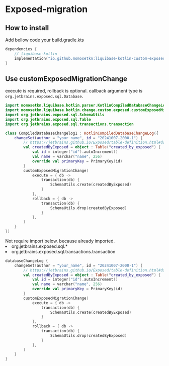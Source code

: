 # Exposed-migration


## How to install

Add bellow code your build.gradle.kts

```kotlin
dependencies {
    // liquibase-kotlin
    implementation("io.github.momosetkn:liquibase-kotlin-custom-exposed-migration-change:%liquibaseKotlinVersion%")
}
```

## Use customExposedMigrationChange

execute is required, rollback is optional.
callback argument type is `org.jetbrains.exposed.sql.Database`.

<tabs>
<tab title="Compiled Kotlin">

```kotlin
import momosetkn.liquibase.kotlin.parser.KotlinCompiledDatabaseChangeLog
import momosetkn.liquibase.kotlin.change.custom.exposed.customExposedMigrationChange
import org.jetbrains.exposed.sql.SchemaUtils
import org.jetbrains.exposed.sql.Table
import org.jetbrains.exposed.sql.transactions.transaction

class CompiledDatabaseChangelog1 : KotlinCompiledDatabaseChangeLog({
    changeSet(author = "your_name", id = "20241007-2000-1") {
        // https://jetbrains.github.io/Exposed/table-definition.html#dsl-create-table
        val createdByExposed = object : Table("created_by_exposed") {
            val id = integer("id").autoIncrement()
            val name = varchar("name", 256)
            override val primaryKey = PrimaryKey(id)
        }
        customExposedMigrationChange(
            execute = { db ->
                transaction(db) {
                    SchemaUtils.create(createdByExposed)
                }
            },
            rollback = { db ->
                transaction(db) {
                    SchemaUtils.drop(createdByExposed)
                }
            },
        )
    }
})
```

</tab>
<tab title="Kotlin script">

<note>
Not require import below. because already imported.
<list>
    <li>org.jetbrains.exposed.sql.* </li>
    <li>org.jetbrains.exposed.sql.transactions.transaction </li>
</list>
</note>

```kotlin
databaseChangeLog {
    changeSet(author = "your_name", id = "20241007-2000-1") {
        // https://jetbrains.github.io/Exposed/table-definition.html#dsl-create-table
        val createdByExposed = object : Table("created_by_exposed") {
            val id = integer("id").autoIncrement()
            val name = varchar("name", 256)
            override val primaryKey = PrimaryKey(id)
        }
        customExposedMigrationChange(
            execute = { db ->
                transaction(db) {
                    SchemaUtils.create(createdByExposed)
                }
            },
            rollback = { db ->
                transaction(db) {
                    SchemaUtils.drop(createdByExposed)
                }
            },
        )
    }
}
```

</tab>
</tabs>
